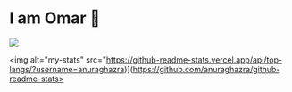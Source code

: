 # I am Omar 👋


<picture>
  <source
    srcset="https://github-readme-stats.vercel.app/api?username=owarsame&show_icons=true&theme=dark"
    media="(prefers-color-scheme: dark)"
  />
  <source
    srcset="https://github-readme-stats.vercel.app/api?username=owarsame&show_icons=true"
    media="(prefers-color-scheme: light), (prefers-color-scheme: no-preference)"
  />
  <img src="https://github-readme-stats.vercel.app/api?username=owarsame&show_icons=true" />
</picture>

<img alt="my-stats" src="https://github-readme-stats.vercel.app/api/top-langs/?username=anuraghazra)](https://github.com/anuraghazra/github-readme-stats>
